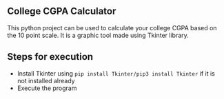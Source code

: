 ## College CGPA Calculator

This python project can be used to calculate your college CGPA based on the 10 point scale. It is a graphic tool made using Tkinter library. 

## Steps for execution
- Install Tkinter using ```pip install Tkinter/pip3 install Tkinter``` if it is not installed already
- Execute the program

